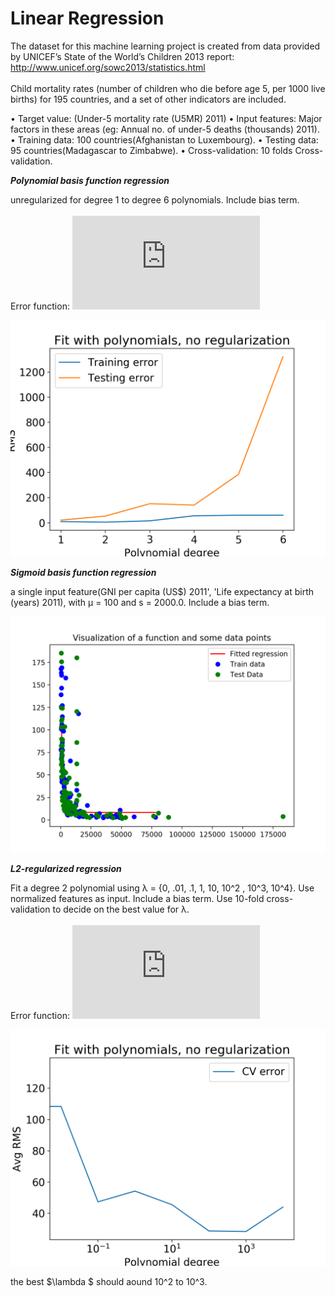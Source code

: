 # Linear Regression 

The dataset for this machine learning project is created from data provided by UNICEF’s State of the World’s Children 2013 report:
http://www.unicef.org/sowc2013/statistics.html <br />  
Child mortality rates (number of children who die before age 5, per 1000 live births) for 195 countries, and a set of other indicators are included.

• Target value: (Under-5 mortality rate (U5MR) 2011)
• Input features: Major factors in these areas (eg: Annual no. of under-5 deaths (thousands) 2011).
• Training data: 100 countries(Afghanistan to Luxembourg).
• Testing data: 95 countries(Madagascar to Zimbabwe).
• Cross-validation: 10 folds Cross-validation.



***Polynomial basis function regression*** 


unregularized for degree 1 to degree 6 polynomials. Include bias term.<br />  
Error function: ![](https://latex.codecogs.com/gif.latex?E%28w%29%20%3D%5Cfrac%7B1%7D%7B2%7D%5Cleft%28%20%5Csum_%7Bk%3D1%7D%5En%20t_n%20-%20w%5ETx_n%20%5Cright%29%5E2)<br />  

![alternativetext](Graph/5.2.1_BeforeNormalize.png)


***Sigmoid basis function regression*** 
<br />  

a single input feature(GNI per capita (US$) 2011', 'Life expectancy at birth (years) 2011), with µ = 100 and s = 2000.0. Include a bias term.

![alternativetext](Graph/5.3_lambda=100.png)

***L2-regularized regression***

 Fit a degree 2 polynomial using λ = {0, .01, .1, 1, 10, 10^2 , 10^3, 10^4}. Use normalized features as input. Include a bias term. Use 10-fold cross-validation to decide on the best value for λ. <br />  
 Error function: ![](https://latex.codecogs.com/gif.latex?E%28w%29%20%3D%5Cfrac%7B1%7D%7B2%7D%5Cleft%28%20%5Csum_%7Bk%3D1%7D%5En%20t_n%20-%20w%5ETx_n%20%5Cright%29%5E2-%28%5Clambda%5Csum_%7Bk%3D1%7D%5En%20w_k%29)

 ![alternativetext](Graph/5.4.png)

 the best $\lambda $ should aound 10^2 to 10^3.
